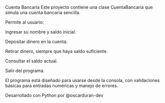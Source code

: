 Cuenta Bancaria
Este proyecto contiene una clase CuentaBancaria que simula una cuenta bancaria sencilla.

Permite al usuario:

Ingresar su nombre y saldo inicial.

Depositar dinero en la cuenta.

Retirar dinero, siempre que haya saldo suficiente.

Consultar el saldo actual.

Salir del programa.

El programa está diseñado para usarse desde la consola, con validaciones básicas para entradas numéricas y manejo de errores.

Desarrollado con Python por @oscarduran-dev

